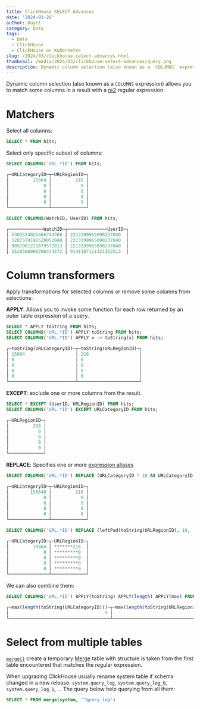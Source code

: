 ```yaml
---
title: ClickHouse SELECT Advances
date: '2024-03-26'
author: Duyet
category: Data
tags:
  - Data
  - ClickHouse
  - ClickHouse on Kubernetes
slug: /2024/03/clickhouse-select-advances.html
thumbnail: /media/2024/03/clickhouse-select-advances/query.png
description: Dynamic column selection (also known as a `COLUMNS` expression) allows you to match some columns in a result with a re2 regular expression.
---
```


Dynamic column selection (also known as a `COLUMNS` expression) allows you to match some columns in a result with a [re2](<https://en.wikipedia.org/wiki/RE2_(software)>) regular expression.

# Matchers

Select all columns:

```sql
SELECT * FROM hits;
```

Select only specific subset of columns:

```sql
SELECT COLUMNS('URL.*ID') FROM hits;

┌─URLCategoryID─┬─URLRegionID─┐
│         15664 │         216 │
│             0 │           0 │
│             0 │           0 │
│             0 │           0 │
│             0 │           0 │
└───────────────┴─────────────┘
```

```sql
SELECT COLUMNS(WatchID, UserID) FROM hits;

┌─────────────WatchID─┬───────────────UserID─┐
│ 5365534025466744368 │ 2213399965098237040  │
│ 5287559196528052048 │ 2213399965098237040  │
│ 9057961221679572813 │ 2213399965098237040  │
│ 5520508008786474572 │ 9141107111321352513  │
```

# Column transformers

Apply transformations for selected columns or remove some columns from selections:

**APPLY**: Allows you to invoke some function for each row returned by an outer table expression of a query.

```sql
SELECT * APPLY toString FROM hits;
SELECT COLUMNS('URL.*ID') APPLY toString FROM hits;
SELECT COLUMNS('URL.*ID') APPLY x -> toString(x) FROM hits;

┌─toString(URLCategoryID)─┬─toString(URLRegionID)─┐
│ 15664                   │ 216                   │
│ 0                       │ 0                     │
│ 0                       │ 0                     │
│ 0                       │ 0                     │
│ 0                       │ 0                     │
└─────────────────────────┴───────────────────────┘
```

**EXCEPT**: exclude one or more columns from the result.

```sql
SELECT * EXCEPT (UserID, URLRegionID) FROM hits;
SELECT COLUMNS('URL.*ID') EXCEPT URLCategoryID FROM hits;

┌─URLRegionID─┐
│         216 │
│           0 │
│           0 │
│           0 │
│           0 │
└─────────────┘
```

**REPLACE**: Specifies one or more [expression aliases](https://clickhouse.com/docs/en/sql-reference/syntax#syntax-expression_aliases)

```sql
SELECT COLUMNS('URL.*ID') REPLACE (URLCategoryID * 10 AS URLCategoryID) FROM hits;

┌─URLCategoryID─┬─URLRegionID─┐
│        156640 │         216 │
│             0 │           0 │
│             0 │           0 │
│             0 │           0 │
│             0 │           0 │
└───────────────┴─────────────┘

SELECT COLUMNS('URL.*ID') REPLACE (leftPad(toString(URLRegionID), 10, '*') AS URLRegionID) FROM hits;

┌─URLCategoryID─┬─URLRegionID─┐
│         15664 │ *******216  │
│             0 │ *********0  │
│             0 │ *********0  │
│             0 │ *********0  │
│             0 │ *********0  │
└───────────────┴─────────────┘
```

We can also combine them:

```sql
SELECT COLUMNS('URL.*ID') APPLY(toString) APPLY(length) APPLY(max) FROM hits;

┌─max(length(toString(URLCategoryID)))─┬─max(length(toString(URLRegionID)))─┐
│                                    5 │                                  5 │
└──────────────────────────────────────┴────────────────────────────────────┘
```

# Select from multiple tables

[`merge()`](https://clickhouse.com/docs/en/sql-reference/table-functions/merge) create a temporary [Merge](https://clickhouse.com/docs/en/engines/table-engines/special/merge) table with structure is taken from the first table encountered that matches the regular expression.

When upgrading ClickHouse usually rename system table if schema changed in a new release: `system.query_log`, `system.query_log_0`, `system.query_log_1`, ... The query below help querying from all them:

```sql
SELECT * FROM merge(system, '^query_log')
```
